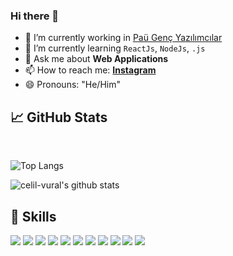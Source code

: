 
### Hi there 👋

- 🔭 I’m currently working in [Paü Genç Yazılımcılar](https://github.com/GencYazilimcilar)
- 🌱 I’m currently learning `ReactJs`, `NodeJs`, `.js`
- 💬 Ask me about **Web Applications**
- 📫 How to reach me: **[Instagram](https://instagram.com/celilvural__)**
- 😄 Pronouns: "He/Him"
## &#x1f4c8; GitHub Stats
<br/>

![Top Langs](https://github-readme-stats.vercel.app/api/top-langs/?username=celil-vural&layout=compact&hide=css,html)

![celil-vural's github stats](https://github-readme-stats.vercel.app/api?username=celil-vural&count_private=false&show_icons=true&theme=onedark)

## 💼 Skills

![](https://img.shields.io/badge/Javascript-ffb13b?style=flat-square&logo=javascript&logoColor=white)
![](https://img.shields.io/badge/Java-007396?style=flat-square&logo=Java&logoColor=white)
![](https://img.shields.io/badge/Spring-6DB33F?style=flat-square&logo=Spring&logoColor=white)
![](https://img.shields.io/badge/SpringBoot-6DB33F?style=flat-square&logo=SpringBoot&logoColor=white)
![](https://img.shields.io/badge/Node.js-339933?style=flat-square&logo=Node.js&logoColor=white)
![](https://img.shields.io/badge/Express-000000?style=flat-square&logo=Express&logoColor=white)
![](https://img.shields.io/badge/React%20JS-61DAFB?style=flat&logo=react&logoColor=white&style=flat)
![](https://img.shields.io/badge/React%20Native-61DAFB?style=flat&logo=react&logoColor=white&style=flat)
![](https://img.shields.io/badge/Firebase-FFCB2B?style=flat&logo=firebase&logoColor=white&style=flat)
![](https://img.shields.io/badge/MongoDB-589636?style=flat&logo=mongodb&logoColor=white&style=flat)
![](https://img.shields.io/badge/Postman-EF5B25?style=flat&logo=postman&logoColor=white&style=flat)
